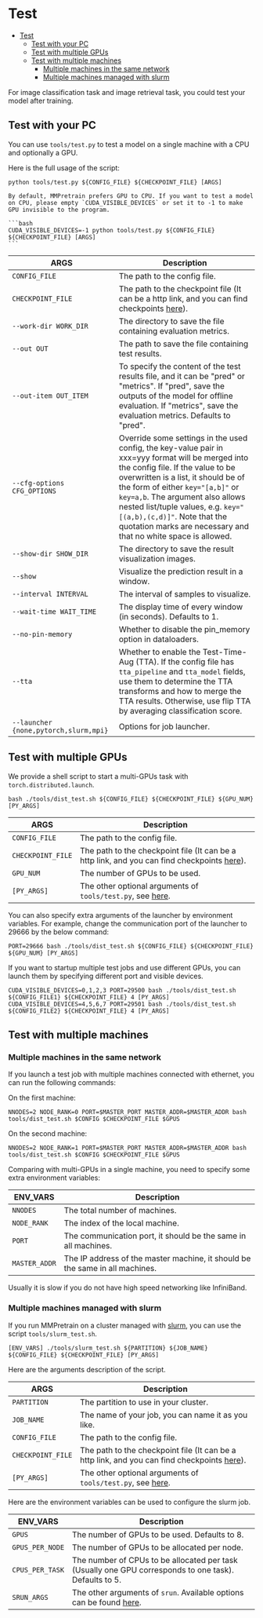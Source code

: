 # Test

- [Test](#test)
  - [Test with your PC](#test-with-your-pc)
  - [Test with multiple GPUs](#test-with-multiple-gpus)
  - [Test with multiple machines](#test-with-multiple-machines)
    - [Multiple machines in the same network](#multiple-machines-in-the-same-network)
    - [Multiple machines managed with slurm](#multiple-machines-managed-with-slurm)

For image classification task and image retrieval task, you could test your model after training.

## Test with your PC

You can use `tools/test.py` to test a model on a single machine with a CPU and optionally a GPU.

Here is the full usage of the script:

```shell
python tools/test.py ${CONFIG_FILE} ${CHECKPOINT_FILE} [ARGS]
```

````{note}
By default, MMPretrain prefers GPU to CPU. If you want to test a model on CPU, please empty `CUDA_VISIBLE_DEVICES` or set it to -1 to make GPU invisible to the program.

```bash
CUDA_VISIBLE_DEVICES=-1 python tools/test.py ${CONFIG_FILE} ${CHECKPOINT_FILE} [ARGS]
```
````

| ARGS                                  | Description                                                                                                                                                                                                                                                                                                                                                                                  |
| ------------------------------------- | -------------------------------------------------------------------------------------------------------------------------------------------------------------------------------------------------------------------------------------------------------------------------------------------------------------------------------------------------------------------------------------------- |
| `CONFIG_FILE`                         | The path to the config file.                                                                                                                                                                                                                                                                                                                                                                 |
| `CHECKPOINT_FILE`                     | The path to the checkpoint file (It can be a http link, and you can find checkpoints [here](https://mmclassification.readthedocs.io/en/1.x/modelzoo_statistics.html)).                                                                                                                                                                                                                       |
| `--work-dir WORK_DIR`                 | The directory to save the file containing evaluation metrics.                                                                                                                                                                                                                                                                                                                                |
| `--out OUT`                           | The path to save the file containing test results.                                                                                                                                                                                                                                                                                                                                           |
| `--out-item OUT_ITEM`                 | To specify the content of the test results file, and it can be "pred" or "metrics". If "pred", save the outputs of the model for offline evaluation. If "metrics", save the evaluation metrics. Defaults to "pred".                                                                                                                                                                          |
| `--cfg-options CFG_OPTIONS`           | Override some settings in the used config, the key-value pair in xxx=yyy format will be merged into the config file. If the value to be overwritten is a list, it should be of the form of either `key="[a,b]"` or `key=a,b`. The argument also allows nested list/tuple values, e.g. `key="[(a,b),(c,d)]"`. Note that the quotation marks are necessary and that no white space is allowed. |
| `--show-dir SHOW_DIR`                 | The directory to save the result visualization images.                                                                                                                                                                                                                                                                                                                                       |
| `--show`                              | Visualize the prediction result in a window.                                                                                                                                                                                                                                                                                                                                                 |
| `--interval INTERVAL`                 | The interval of samples to visualize.                                                                                                                                                                                                                                                                                                                                                        |
| `--wait-time WAIT_TIME`               | The display time of every window (in seconds). Defaults to 1.                                                                                                                                                                                                                                                                                                                                |
| `--no-pin-memory`                     | Whether to disable the pin_memory option in dataloaders.                                                                                                                                                                                                                                                                                                                                     |
| `--tta`                               | Whether to enable the Test-Time-Aug (TTA). If the config file has `tta_pipeline` and `tta_model` fields, use them to determine the TTA transforms and how to merge the TTA results. Otherwise, use flip TTA by averaging classification score.                                                                                                                                               |
| `--launcher {none,pytorch,slurm,mpi}` | Options for job launcher.                                                                                                                                                                                                                                                                                                                                                                    |

## Test with multiple GPUs

We provide a shell script to start a multi-GPUs task with `torch.distributed.launch`.

```shell
bash ./tools/dist_test.sh ${CONFIG_FILE} ${CHECKPOINT_FILE} ${GPU_NUM} [PY_ARGS]
```

| ARGS              | Description                                                                                                                                                            |
| ----------------- | ---------------------------------------------------------------------------------------------------------------------------------------------------------------------- |
| `CONFIG_FILE`     | The path to the config file.                                                                                                                                           |
| `CHECKPOINT_FILE` | The path to the checkpoint file (It can be a http link, and you can find checkpoints [here](https://mmclassification.readthedocs.io/en/1.x/modelzoo_statistics.html)). |
| `GPU_NUM`         | The number of GPUs to be used.                                                                                                                                         |
| `[PY_ARGS]`       | The other optional arguments of `tools/test.py`, see [here](#test-with-your-pc).                                                                                       |

You can also specify extra arguments of the launcher by environment variables. For example, change the
communication port of the launcher to 29666 by the below command:

```shell
PORT=29666 bash ./tools/dist_test.sh ${CONFIG_FILE} ${CHECKPOINT_FILE} ${GPU_NUM} [PY_ARGS]
```

If you want to startup multiple test jobs and use different GPUs, you can launch them by specifying
different port and visible devices.

```shell
CUDA_VISIBLE_DEVICES=0,1,2,3 PORT=29500 bash ./tools/dist_test.sh ${CONFIG_FILE1} ${CHECKPOINT_FILE} 4 [PY_ARGS]
CUDA_VISIBLE_DEVICES=4,5,6,7 PORT=29501 bash ./tools/dist_test.sh ${CONFIG_FILE2} ${CHECKPOINT_FILE} 4 [PY_ARGS]
```

## Test with multiple machines

### Multiple machines in the same network

If you launch a test job with multiple machines connected with ethernet, you can run the following commands:

On the first machine:

```shell
NNODES=2 NODE_RANK=0 PORT=$MASTER_PORT MASTER_ADDR=$MASTER_ADDR bash tools/dist_test.sh $CONFIG $CHECKPOINT_FILE $GPUS
```

On the second machine:

```shell
NNODES=2 NODE_RANK=1 PORT=$MASTER_PORT MASTER_ADDR=$MASTER_ADDR bash tools/dist_test.sh $CONFIG $CHECKPOINT_FILE $GPUS
```

Comparing with multi-GPUs in a single machine, you need to specify some extra environment variables:

| ENV_VARS      | Description                                                                  |
| ------------- | ---------------------------------------------------------------------------- |
| `NNODES`      | The total number of machines.                                                |
| `NODE_RANK`   | The index of the local machine.                                              |
| `PORT`        | The communication port, it should be the same in all machines.               |
| `MASTER_ADDR` | The IP address of the master machine, it should be the same in all machines. |

Usually it is slow if you do not have high speed networking like InfiniBand.

### Multiple machines managed with slurm

If you run MMPretrain on a cluster managed with [slurm](https://slurm.schedmd.com/), you can use the script `tools/slurm_test.sh`.

```shell
[ENV_VARS] ./tools/slurm_test.sh ${PARTITION} ${JOB_NAME} ${CONFIG_FILE} ${CHECKPOINT_FILE} [PY_ARGS]
```

Here are the arguments description of the script.

| ARGS              | Description                                                                                                                                                            |
| ----------------- | ---------------------------------------------------------------------------------------------------------------------------------------------------------------------- |
| `PARTITION`       | The partition to use in your cluster.                                                                                                                                  |
| `JOB_NAME`        | The name of your job, you can name it as you like.                                                                                                                     |
| `CONFIG_FILE`     | The path to the config file.                                                                                                                                           |
| `CHECKPOINT_FILE` | The path to the checkpoint file (It can be a http link, and you can find checkpoints [here](https://mmclassification.readthedocs.io/en/1.x/modelzoo_statistics.html)). |
| `[PY_ARGS]`       | The other optional arguments of `tools/test.py`, see [here](#test-with-your-pc).                                                                                       |

Here are the environment variables can be used to configure the slurm job.

| ENV_VARS        | Description                                                                                                |
| --------------- | ---------------------------------------------------------------------------------------------------------- |
| `GPUS`          | The number of GPUs to be used. Defaults to 8.                                                              |
| `GPUS_PER_NODE` | The number of GPUs to be allocated per node.                                                               |
| `CPUS_PER_TASK` | The number of CPUs to be allocated per task (Usually one GPU corresponds to one task). Defaults to 5.      |
| `SRUN_ARGS`     | The other arguments of `srun`. Available options can be found [here](https://slurm.schedmd.com/srun.html). |
